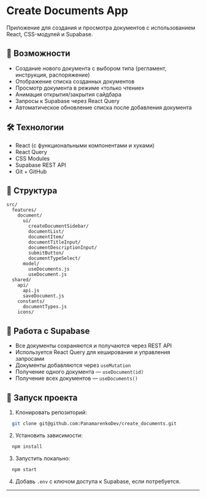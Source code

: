 # Create Documents App

Приложение для создания и просмотра документов с использованием React, CSS-модулей и Supabase.

## 🚀 Возможности

- Создание нового документа с выбором типа (регламент, инструкция, распоряжение)
- Отображение списка созданных документов
- Просмотр документа в режиме «только чтение»
- Анимация открытия/закрытия сайдбара
- Запросы к Supabase через React Query
- Автоматическое обновление списка после добавления документа

## 🛠️ Технологии

- React (с функциональными компонентами и хуками)
- React Query
- CSS Modules
- Supabase REST API
- Git + GitHub

## 📂 Структура

```
src/
  features/
    document/
      ui/
        createDocumentSidebar/
        documentList/
        documentItem/
        documentTitleInput/
        documentDescriptionInput/
        submitButton/
        documentTypeSelect/
      model/
        useDocuments.js
        useDocument.js
  shared/
    api/
      api.js
      saveDocument.js
    constants/
      documentTypes.js
    icons/
```

## 🧪 Работа с Supabase

- Все документы сохраняются и получаются через REST API
- Используется React Query для кеширования и управления запросами
- Документы добавляются через `useMutation`
- Получение одного документа — `useDocument(id)`
- Получение всех документов — `useDocuments()`

## 🧭 Запуск проекта

1. Клонировать репозиторий:
```bash
  git clone git@github.com:PanamarenkoDev/create_documents.git
```

2. Установить зависимости:
```bash
  npm install
```

3. Запустить локально:
```bash
  npm start
```

4. Добавь `.env` с ключом доступа к Supabase, если потребуется.

---
